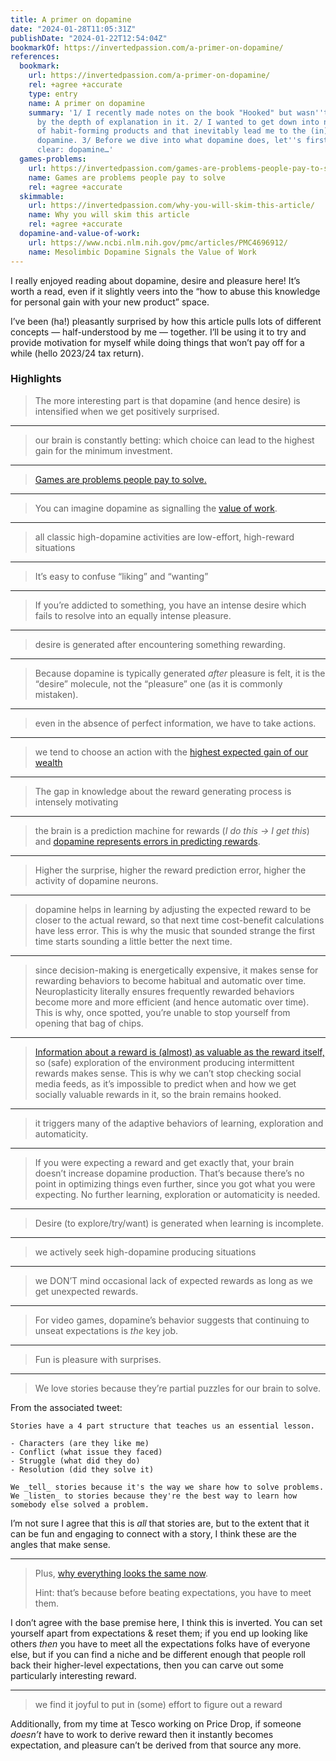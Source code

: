 ```yaml
---
title: A primer on dopamine
date: "2024-01-28T11:05:31Z"
publishDate: "2024-01-22T12:54:04Z"
bookmarkOf: https://invertedpassion.com/a-primer-on-dopamine/
references:
  bookmark:
    url: https://invertedpassion.com/a-primer-on-dopamine/
    rel: +agree +accurate
    type: entry
    name: A primer on dopamine
    summary: '1/ I recently made notes on the book "Hooked" but wasn''t satisfied
      by the depth of explanation in it. 2/ I wanted to get down into neuroscience
      of habit-forming products and that inevitably lead me to the (in)famous neurotransmitter
      dopamine. 3/ Before we dive into what dopamine does, let''s first make one thing
      clear: dopamine…'
  games-problems:
    url: https://invertedpassion.com/games-are-problems-people-pay-to-solve/
    name: Games are problems people pay to solve
    rel: +agree +accurate
  skimmable:
    url: https://invertedpassion.com/why-you-will-skim-this-article/
    name: Why you will skim this article
    rel: +agree +accurate
  dopamine-and-value-of-work:
    url: https://www.ncbi.nlm.nih.gov/pmc/articles/PMC4696912/
    name: Mesolimbic Dopamine Signals the Value of Work
---
```


I really enjoyed reading about dopamine, desire and pleasure here! It’s worth a read, even if it slightly veers into the “how to abuse this knowledge for personal gain with your new product” space.

I’ve been (ha!) pleasantly surprised by how this article pulls lots of different concepts — half-understood by me — together. I’ll be using it to try and provide motivation for myself while doing things that won’t pay off for a while (hello 2023/24 tax return).

### Highlights

> The more interesting part is that dopamine (and hence desire) is intensified when we get positively surprised.

---

> our brain is constantly betting: which choice can lead to the highest gain for the minimum investment.

---

> [Games are problems people pay to solve.](https://invertedpassion.com/games-are-problems-people-pay-to-solve/)

---

> You can imagine dopamine as signalling the [value of work](https://www.ncbi.nlm.nih.gov/pmc/articles/PMC4696912/).

---

> all classic high-dopamine activities are low-effort, high-reward situations

---

> It’s easy to confuse “liking” and “wanting”

---

> If you’re addicted to something, you have an intense desire which fails to resolve into an equally intense pleasure.

---

> desire is generated after encountering something rewarding.

---

> Because dopamine is typically generated _after_ pleasure is felt, it is the “desire” molecule, not the “pleasure” one (as it is commonly mistaken).

---

> even in the absence of perfect information, we have to take actions.

---

> we tend to choose an action with the [highest expected gain of our wealth](https://www.frontiersin.org/articles/10.3389/fnint.2018.00006/full)

---

> The gap in knowledge about the reward generating process is intensely motivating

---

> the brain is a prediction machine for rewards (_I do this -> I get this_) and [dopamine represents errors in predicting rewards](https://www.ncbi.nlm.nih.gov/pmc/articles/PMC4826767/).

---

> Higher the surprise, higher the reward prediction error, higher the activity of dopamine neurons.

---

> dopamine helps in learning by adjusting the expected reward to be closer to the actual reward, so that next time cost-benefit calculations have less error. This is why the music that sounded strange the first time starts sounding a little better the next time.

---

> since decision-making is energetically expensive, it makes sense for rewarding behaviors to become habitual and automatic over time. Neuroplasticity literally ensures frequently rewarded behaviors become more and more efficient (and hence automatic over time). This is why, once spotted, you’re unable to stop yourself from opening that bag of chips.

---

> [Information about a reward is (almost) as valuable as the reward itself,](https://www.ncbi.nlm.nih.gov/pmc/articles/PMC4635443/) so (safe) exploration of the environment producing intermittent rewards makes sense. This is why we can’t stop checking social media feeds, as it’s impossible to predict when and how we get socially valuable rewards in it, so the brain remains hooked.

---

> it triggers many of the adaptive behaviors of learning, exploration and automaticity.

---

> If you were expecting a reward and get exactly that, your brain doesn’t increase dopamine production. That’s because there’s no point in optimizing things even further, since you got what you were expecting. No further learning, exploration or automaticity is needed.

---

> Desire (to explore/try/want) is generated when learning is incomplete.

---

> we actively seek high-dopamine producing situations

---

> we DON’T mind occasional lack of expected rewards as long as we get unexpected rewards.

---

> For video games, dopamine’s behavior suggests that continuing to unseat expectations is _the_ key job.

---

> Fun is pleasure with surprises.

---

> We love stories because they’re partial puzzles for our brain to solve.

From the associated tweet:

    Stories have a 4 part structure that teaches us an essential lesson.

    - Characters (are they like me)
    - Conflict (what issue they faced)
    - Struggle (what did they do)
    - Resolution (did they solve it)

    We _tell_ stories because it's the way we share how to solve problems.
    We _listen_ to stories because they're the best way to learn how somebody else solved a problem.

I’m not sure I agree that this is _all_ that stories are, but to the extent that it can be fun and engaging to connect with a story, I think these are the angles that make sense.

---

> Plus, [why everything looks the same now](https://invertedpassion.com/why-you-will-skim-this-article/).
> 
> Hint: that’s because before beating expectations, you have to meet them.

I don’t agree with the base premise here, I think this is inverted. You can set yourself apart from expectations & reset them; if you end up looking like others _then_ you have to meet all the expectations folks have of everyone else, but if you can find a niche and be different enough that people roll back their higher-level expectations, then you can carve out some particularly interesting reward.

---

> we find it joyful to put in (some) effort to figure out a reward

Additionally, from my time at Tesco working on Price Drop, if someone _doesn’t_ have to work to derive reward then it instantly becomes expectation, and pleasure can’t be derived from that source any more.

